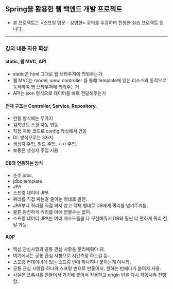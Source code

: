 ## Spring을 활용한 웹 백엔드 개발 프로젝트
  - 본 프로젝트는 <스프링 입문 - 김영한> 강의를 수강하며 진행한 실습 프로젝트 입니다.

--------------------

### 강의 내용 자유 회상

#### static, 웹 MVC, API  
- static은 html 그대로 웹 브라우저에 띄워주는거  
- 웹 MVC는 model, view, controller 를 통해 template에 있는 리소스와 동적으로 동작하여 웹 브라우저에 띄워주는거  
- API는 json 형식으로 데이터를 바로 전달해주는거  

#### 전체 구조는 Controller, Service, Repository.
- 연동 방식에는 두가지
- 컴포넌트 스캔 자동 연동.
- 직접 자바 코드로 config 작성해서 연동 
- DI. 방식으로는 3가지
- 생성자 주입, 필드 주입, ㅇㅇ 주입.
- 보통은 생성자 주입 사용.

#### DB와 연동하는 방식
- 순수 jdbc,
- jdbc template
- JPA
- 스프링 데이터 JPA
- 쿼리를 직접 짜는걸 줄이는 형태로 발전.
- JPA부터 쿼리를 직접 짜지 않고 객체 형태로 DB에게 쿼리를 넘겨주게됨.
- 물론 완전하게 쿼리를 아예 안짤수는 없어.
- 스프링 데이터 JPA는 여러 메소드들을 다 구현해줘서 DB와 훨씬 더 편하게 쿼리 전달 가능.

#### AOP
- 핵심 관심사항과 공통 관심 사항을 분리해줘야 돼.
- 여기에서는 공통 관심 사항으로 시간측정 하는걸 둠.
- 스프링 컨테이너에 있는 스프링 빈에 하나하나 붙이는게 아니라,
- 공통 관심 사항을 하나의 스프링 빈으로 만들어서, 원하는 빈에다가 붙여서 사용.
- 사실은 프록시를 만들어서 거기에 붙어서 작용하고 origin 빈을 다시 작동시켜 진행함.




